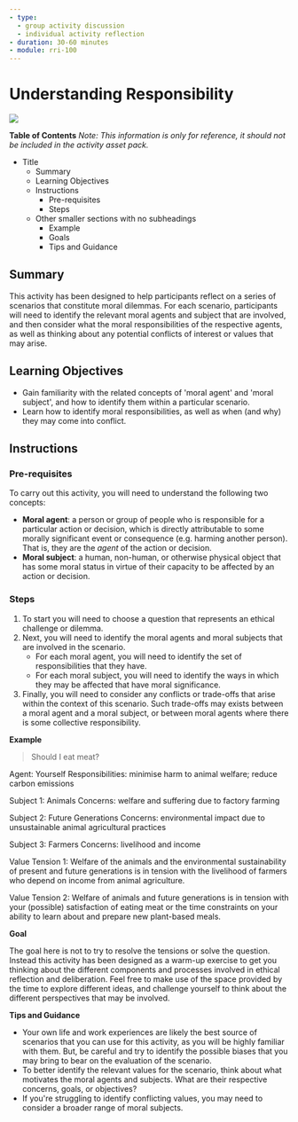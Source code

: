 ```yaml
---
- type: 
  - group activity discussion
  - individual activity reflection
- duration: 30-60 minutes
- module: rri-100
---
```


# Understanding Responsibility

![](https://raw.githubusercontent.com/alan-turing-institute/turing-commons/main/docs/assets/images/illustrations/deliberation.png)

**Table of Contents**
*Note: This information is only for reference, it should not be included in the activity asset pack.*
- Title
  - Summary 
  - Learning Objectives
  - Instructions 
    - Pre-requisites
    - Steps
  - Other smaller sections with no subheadings
    - Example
    - Goals
    - Tips and Guidance


## Summary

This activity has been designed to help participants reflect on a series of scenarios that constitute moral dilemmas. For each scenario, participants will need to identify the relevant moral agents and subject that are involved, and then consider what the moral responsibilities of the respective agents, as well as thinking about any potential conflicts of interest or values that may arise.

## Learning Objectives

- Gain familiarity with the related concepts of 'moral agent' and 'moral subject', and how to identify them within a particular scenario.
- Learn how to identify moral responsibilities, as well as when (and why) they may come into conflict.

## Instructions

### Pre-requisites

To carry out this activity, you will need to understand the following two concepts:

- **Moral agent**: a person or group of people who is responsible for a particular action or decision, which is directly attributable to some morally significant event or consequence (e.g. harming another person). That is, they are the *agent* of the action or decision.
- **Moral subject**: a human, non-human, or otherwise physical object that has some moral status in virtue of their capacity to be affected by an action or decision.

### Steps

1. To start you will need to choose a question that represents an ethical challenge or dilemma.
2. Next, you will need to identify the moral agents and moral subjects that are involved in the scenario.
   - For each moral agent, you will need to identify the set of responsibilities that they have.
   - For each moral subject, you will need to identify the ways in which they may be affected that have moral significance.
3. Finally, you will need to consider any conflicts or trade-offs that arise within the context of this scenario. Such trade-offs may exists between a moral agent and a moral subject, or between moral agents where there is some collective responsibility.

**Example**

> Should I eat meat?

Agent: Yourself
Responsibilities: minimise harm to animal welfare; reduce carbon emissions

Subject 1: Animals
Concerns: welfare and suffering due to factory farming

Subject 2: Future Generations
Concerns: environmental impact due to unsustainable animal agricultural practices

Subject 3: Farmers
Concerns: livelihood and income

Value Tension 1: Welfare of the animals and the environmental sustainability of present and future generations is in tension with the livelihood of farmers who depend on income from animal agriculture.

Value Tension 2: Welfare of animals and future generations is in tension with your (possible) satisfaction of eating meat or the time constraints on your ability to learn about and prepare new plant-based meals.

**Goal**

The goal here is not to try to resolve the tensions or solve the question.
Instead this activity has been designed as a warm-up exercise to get you thinking about the different components and processes involved in ethical reflection and deliberation.
Feel free to make use of the space provided by the time to explore different ideas, and challenge yourself to think about the different perspectives that may be involved.

**Tips and Guidance**

- Your own life and work experiences are likely the best source of scenarios that you can use for this activity, as you will be highly familiar with them. But, be careful and try to identify the possible biases that you may bring to bear on the evaluation of the scenario.
- To better identify the relevant values for the scenario, think about what motivates the moral agents and subjects. What are their respective concerns, goals, or objectives?
- If you're struggling to identify conflicting values, you may need to consider a broader range of moral subjects.
